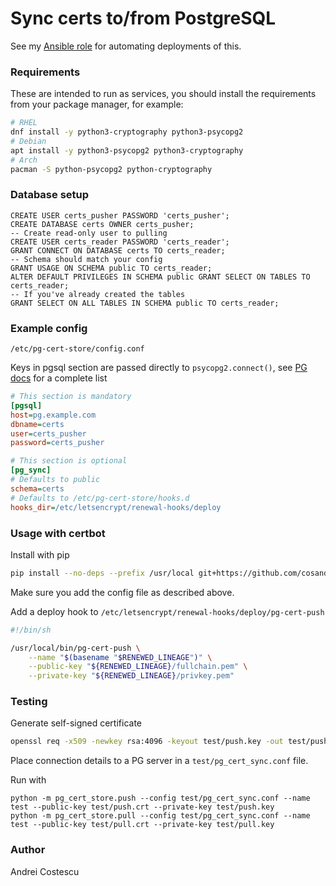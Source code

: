 # Sync certs to/from PostgreSQL

See my [Ansible role](https://github.com/cosandr/ansible-role-pg-cert-store) for automating deployments of this.

### Requirements

These are intended to run as services, you should install the requirements from your package manager,
for example:

```sh
# RHEL
dnf install -y python3-cryptography python3-psycopg2
# Debian
apt install -y python3-psycopg2 python3-cryptography
# Arch
pacman -S python-psycopg2 python-cryptography
```

### Database setup

```postgresql
CREATE USER certs_pusher PASSWORD 'certs_pusher';
CREATE DATABASE certs OWNER certs_pusher;
-- Create read-only user to pulling
CREATE USER certs_reader PASSWORD 'certs_reader';
GRANT CONNECT ON DATABASE certs TO certs_reader;
-- Schema should match your config
GRANT USAGE ON SCHEMA public TO certs_reader;
ALTER DEFAULT PRIVILEGES IN SCHEMA public GRANT SELECT ON TABLES TO certs_reader;
-- If you've already created the tables
GRANT SELECT ON ALL TABLES IN SCHEMA public TO certs_reader;
```

### Example config

`/etc/pg-cert-store/config.conf`

Keys in pgsql section are passed directly to `psycopg2.connect()`, see [PG docs](https://www.postgresql.org/docs/current/libpq-connect.html#LIBPQ-PARAMKEYWORDS)
for a complete list

```ini
# This section is mandatory
[pgsql]
host=pg.example.com
dbname=certs
user=certs_pusher
password=certs_pusher

# This section is optional
[pg_sync]
# Defaults to public
schema=certs
# Defaults to /etc/pg-cert-store/hooks.d
hooks_dir=/etc/letsencrypt/renewal-hooks/deploy
```

### Usage with certbot

Install with pip

```sh
pip install --no-deps --prefix /usr/local git+https://github.com/cosandr/pg-cert-store.git
```

Make sure you add the config file as described above.

Add a deploy hook to `/etc/letsencrypt/renewal-hooks/deploy/pg-cert-push`

```sh
#!/bin/sh

/usr/local/bin/pg-cert-push \
    --name "$(basename "$RENEWED_LINEAGE")" \
    --public-key "${RENEWED_LINEAGE}/fullchain.pem" \
    --private-key "${RENEWED_LINEAGE}/privkey.pem"
```

### Testing

Generate self-signed certificate

```sh
openssl req -x509 -newkey rsa:4096 -keyout test/push.key -out test/push.crt -sha256 -days 365 -nodes -subj '/CN=localhost'
```

Place connection details to a PG server in a `test/pg_cert_sync.conf` file.

Run with

```shell
python -m pg_cert_store.push --config test/pg_cert_sync.conf --name test --public-key test/push.crt --private-key test/push.key
python -m pg_cert_store.pull --config test/pg_cert_sync.conf --name test --public-key test/pull.crt --private-key test/pull.key
```

### Author

Andrei Costescu
